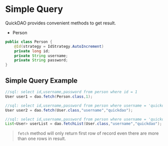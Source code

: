 # Simple Query

QuickDAO provides convenient methods to get result.

* Person

```java
public class Person {
    @Id(strategy = IdStrategy.AutoIncrement)
    private long id;
    private String username;
    private String password;
}
```

## Simple Query Example

```java
//sql: select id,username,password from person where id = 1
User user1 = dao.fetch(Person.class,1);

//sql: select id,username,password from person where username = 'quickdao'
User user2 = dao.fetch(User.class,"username","quickdao");

//sql: select id,username,password from person where username = 'quickdao'
List<User> userList = dao.fetchList(User.class,"username","quickdao");
```

> ``fetch`` method will only return first row of record even there are more than one rows in result.